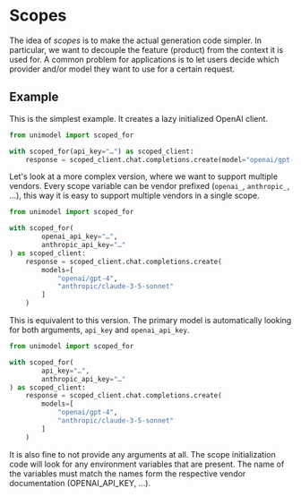 # Scopes

The idea of _scopes_ is to make the actual generation code simpler. In
particular, we want to decouple the feature (product) from the context it is
used for. A common problem for applications is to let users decide which
provider and/or model they want to use for a certain request.

## Example

This is the simplest example. It creates a lazy initialized OpenAI client.

```python
from unimodel import scoped_for

with scoped_for(api_key="…") as scoped_client:
    response = scoped_client.chat.completions.create(model="openai/gpt-4")
```

Let's look at a more complex version, where we want to support multiple vendors.
Every scope variable can be vendor prefixed (`openai_`, `anthropic_`, …), this
way it is easy to support multiple vendors in a single scope.

```python
from unimodel import scoped_for

with scoped_for(
        openai_api_key="…",
        anthropic_api_key="…"
) as scoped_client:
    response = scoped_client.chat.completions.create(
        models=[
            "openai/gpt-4",
            "anthropic/claude-3-5-sonnet"
        ]
    )
```

This is equivalent to this version. The primary model is automatically looking
for both arguments, `api_key` and `openai_api_key`.

```python
from unimodel import scoped_for

with scoped_for(
        api_key="…",
        anthropic_api_key="…"
) as scoped_client:
    response = scoped_client.chat.completions.create(
        models=[
            "openai/gpt-4",
            "anthropic/claude-3-5-sonnet"
        ]
    )
```

It is also fine to not provide any arguments at all. The scope initialization
code will look for any environment variables that are present. The name of the
variables must match the names form the respective vendor documentation
(OPENAI_API_KEY, …).
